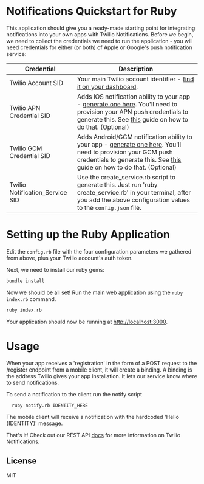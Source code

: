 # Notifications Quickstart for Ruby

This application should give you a ready-made starting point for integrating notifications into your
own apps with Twilio Notifications. Before we begin, we need to collect
 the credentials we need to run the application - you will need credentials for either (or both) of Apple or Google's push notification service:

Credential | Description
---------- | -----------
Twilio Account SID | Your main Twilio account identifier - [find it on your dashboard](https://www.twilio.com/user/account/settings).
Twilio APN Credential SID | Adds iOS notification ability to your app - [generate one here](https://www.twilio.com/user/account/ip-messaging/credentials). You'll need to provision your APN push credentials to generate this. See [this](https://www.twilio.com/docs/api/ip-messaging/guides/push-notifications-ios) guide on how to do that. (Optional)
Twilio GCM Credential SID | Adds Android/GCM notification ability to your app - [generate one here](https://www.twilio.com/user/account/ip-messaging/credentials). You'll need to provision your GCM push credentials to generate this. See [this](https://www.twilio.com/docs/api/ip-messaging/guides/push-notifications-android) guide on how to do that. (Optional)
Twilio Notification_Service SID | Use the create_service.rb script to generate this. Just run 'ruby create_service.rb' in your terminal, after you add the above configuration values to the `config.json` file.

# Setting up the Ruby Application

Edit the `config.rb` file with the four configuration parameters we gathered from above, plus your Twilio account's auth token.

Next, we need to install our ruby gems:

```bash
bundle install
```

Now we should be all set! Run the main web application using the `ruby index.rb` command.

```bash
ruby index.rb
```

Your application should now be running at [http://localhost:3000](http://localhost:3000). 

# Usage

When your app receives a 'registration' in the form of a POST request to the /register endpoint from a mobile client, it will create a binding. A binding is the address Twilio gives your app installation. It lets our service know where to send notifications.  

To send a notification to the client run the notify script 

```bash
  ruby notify.rb IDENTITY_HERE
```

The mobile client will receive a notification with the hardcoded 'Hello {IDENTITY}' message.

That's it! Check out our REST API [docs](http://www.local.twilio.com/docs/api/notifications/rest/overview) for more information on Twilio Notifications.

## License

MIT
